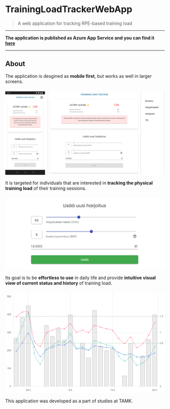 # TrainingLoadTrackerWebApp
> A web application for tracking RPE-based training load

***
**The application is published as Azure App Service and you can find it** [**here**](https://tloadtracker.azurewebsites.net/)
***

## About

The application is desgined as **mobile first**, but works as well in larger screens.
###

![](mobilefirst.png)

It is targeted for individuals that are interested in **tracking the physical training load** of their training sessions.
###

![](add.png)

Its goal is to be **effortless to use** in daily life and provide **intuitive visual view of current status and history** of training load.
###

![](history.png)

This application was developed as a part of studies at TAMK.
